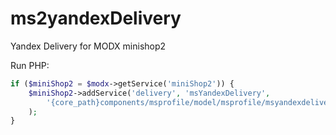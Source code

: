 # ms2yandexDelivery

Yandex Delivery for MODX minishop2

Run PHP: 
```php
if ($miniShop2 = $modx->getService('miniShop2')) {
    $miniShop2->addService('delivery', 'msYandexDelivery',
        '{core_path}components/msprofile/model/msprofile/msyandexdelivery.class'
    );
}
```
